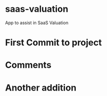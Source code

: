 # saas-valuation
App to assist in SaaS Valuation

# First Commit to project
# Comments
# Another addition